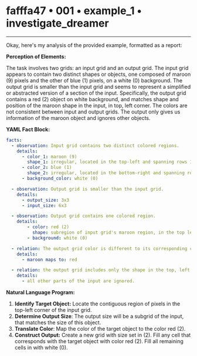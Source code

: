 # fafffa47 • 001 • example_1 • investigate_dreamer

---
Okay, here's my analysis of the provided example, formatted as a report:

**Perception of Elements:**

The task involves two grids: an input grid and an output grid. The input grid appears to contain two distinct shapes or objects, one composed of maroon (9) pixels and the other of blue (1) pixels, on a white (0) background. The output grid is smaller than the input grid and seems to represent a simplified or abstracted version of a section of the input. Specifically, the output grid contains a red (2) object on white background, and matches shape and position of the maroon shape in the input, in top, left corner. The colors are not consistent between input and output grids. The output only gives us information of the maroon object and ignores other objects.

**YAML Fact Block:**



```yaml
facts:
  - observation: Input grid contains two distinct colored regions.
    details:
      - color_1: maroon (9)
        shape_1: irregular, located in the top-left and spanning rows 1-3 and cols 1-3
      - color_2: blue (1)
        shape_2: irregular, located in the bottom-right and spanning rows 4-6 and cols 2-3
      - background_color: white (0)

  - observation: Output grid is smaller than the input grid.
    details:
      - output_size: 3x3
      - input_size: 6x3

  - observation: Output grid contains one colored region.
    details:
        - color: red (2)
          shape: subregion of input grid's maroon region, in the top left corner of input grid.
        - background: white (0)

  - relation: The output grid color is different to its corresponding color region.
    details:
      - maroon maps to: red

  - relation: the output grid includes only the shape in the top, left corner of the input grid
    details:
      - all other parts of the input are ignored.

```



**Natural Language Program:**

1.  **Identify Target Object:** Locate the contiguous region of pixels in the top-left corner of the input grid.
2.  **Determine Output Size**: The output size will be a subgrid of the input, that matches the size of this object.
3.  **Translate Color**: Map the color of the target object to the color red (2).
4.  **Construct Output:** Create a new grid with size set in (2). Fill any cell that corresponds with the target object with color red (2). Fill all remaining cells in with white (0).


